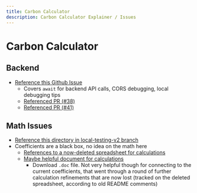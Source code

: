 ```yaml
---
title: Carbon Calculator
description: Carbon Calculator Explainer / Issues
---
```


# Carbon Calculator

## Backend

- [Reference this Github Issue](https://github.com/OSU-Sustainability-Office/osu_carbon_calculator_update_project/issues/39)
  - Covers `await` for backend API calls, CORS debugging, local debugging tips
  - [Referenced PR (#38)](https://github.com/OSU-Sustainability-Office/osu_carbon_calculator_update_project/pull/38)
  - [Referenced PR (#41)](https://github.com/OSU-Sustainability-Office/osu_carbon_calculator_update_project/pull/41)

## Math Issues

- [Reference this directory in local-testing-v2 branch](https://github.com/OSU-Sustainability-Office/osu_carbon_calculator_update_project/tree/local-testing-v2/backend/app/carbon/data-backup)
- Coefficients are a black box, no idea on the math here
  - [References to a now-deleted spreadsheet for calculations](https://github.com/OSU-Sustainability-Office/osu_carbon_calculator_update_project/blob/4bc17d07dc2aba83c08513e2d1aa222ab024200c/README.md)
  - [Maybe helpful document for calculations](https://github.com/OSU-Sustainability-Office/osu_carbon_calculator_update_project/tree/4d351d539b1fbfb8d114f236a953c157b84e3ad9/download)
    - Download `.doc` file. Not very helpful though for connecting to the current coefficients, that went through a round of further calculation refinements that are now lost (tracked on the deleted spreadsheet, according to old README comments)
